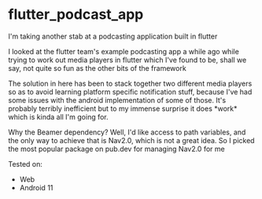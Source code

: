 # flutter_podcast_app

I'm taking another stab at a podcasting application built in flutter

<p>
I looked at the flutter team's example podcasting app a while ago while
trying to work out media players in flutter which I've found to be, 
shall we say, not quite so fun as the other bits of the framework
</p>

<p> The solution in here has been to stack together two different media players
so as to avoid learning platform specific notification stuff, because I've had
some issues with the android implementation of some of those. It's probably 
terribly inefficient but to my immense surprise it does *work* which is kinda all
I'm going for. </p>

<p>
Why the Beamer dependency? Well, I'd like access to path variables, and the only way to achieve
that is Nav2.0, which is not a great idea. So I picked the most popular package on pub.dev
for managing Nav2.0 for me
</p>

Tested on:
<ul>
<li>
    Web
</li>
<li>    
    Android 11
</li>
</ul>